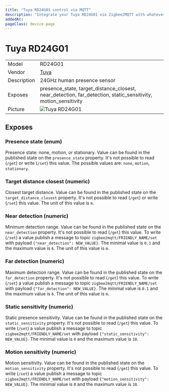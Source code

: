 ```yaml
---
title: "Tuya RD24G01 control via MQTT"
description: "Integrate your Tuya RD24G01 via Zigbee2MQTT with whatever smart home infrastructure you are using without the vendor's bridge or gateway."
addedAt: 
pageClass: device-page
---
```


<!-- !!!! -->
<!-- ATTENTION: This file is auto-generated through docgen! -->
<!-- You can only edit the "Notes"-Section between the two comment lines "Notes BEGIN" and "Notes END". -->
<!-- Do not use h1 or h2 heading within "## Notes"-Section. -->
<!-- !!!! -->

# Tuya RD24G01

|     |     |
|-----|-----|
| Model | RD24G01  |
| Vendor  | [Tuya](/supported-devices/#v=Tuya)  |
| Description | 24GHz human presence sensor |
| Exposes | presence_state, target_distance_closest, near_detection, far_detection, static_sensitivity, motion_sensitivity |
| Picture | ![Tuya RD24G01](https://www.zigbee2mqtt.io/images/devices/RD24G01.png) |


<!-- Notes BEGIN: You can edit here. Add "## Notes" headline if not already present. -->


<!-- Notes END: Do not edit below this line -->




## Exposes

### Presence state (enum)
Presence state: none, motion, or stationary.
Value can be found in the published state on the `presence_state` property.
It's not possible to read (`/get`) or write (`/set`) this value.
The possible values are: `none`, `motion`, `stationary`.

### Target distance closest (numeric)
Closest target distance.
Value can be found in the published state on the `target_distance_closest` property.
It's not possible to read (`/get`) or write (`/set`) this value.
The unit of this value is `m`.

### Near detection (numeric)
Minimum detection range.
Value can be found in the published state on the `near_detection` property.
It's not possible to read (`/get`) this value.
To write (`/set`) a value publish a message to topic `zigbee2mqtt/FRIENDLY_NAME/set` with payload `{"near_detection": NEW_VALUE}`.
The minimal value is `0.1` and the maximum value is `6`.
The unit of this value is `m`.

### Far detection (numeric)
Maximum detection range.
Value can be found in the published state on the `far_detection` property.
It's not possible to read (`/get`) this value.
To write (`/set`) a value publish a message to topic `zigbee2mqtt/FRIENDLY_NAME/set` with payload `{"far_detection": NEW_VALUE}`.
The minimal value is `0.1` and the maximum value is `6`.
The unit of this value is `m`.

### Static sensitivity (numeric)
Static presence sensitivity.
Value can be found in the published state on the `static_sensitivity` property.
It's not possible to read (`/get`) this value.
To write (`/set`) a value publish a message to topic `zigbee2mqtt/FRIENDLY_NAME/set` with payload `{"static_sensitivity": NEW_VALUE}`.
The minimal value is `0` and the maximum value is `10`.

### Motion sensitivity (numeric)
Motion sensitivity.
Value can be found in the published state on the `motion_sensitivity` property.
It's not possible to read (`/get`) this value.
To write (`/set`) a value publish a message to topic `zigbee2mqtt/FRIENDLY_NAME/set` with payload `{"motion_sensitivity": NEW_VALUE}`.
The minimal value is `0` and the maximum value is `10`.


